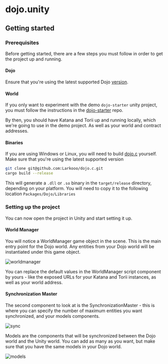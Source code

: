 # dojo.unity

## Getting started

### Prerequisites

Before getting started, there are a few steps you must follow in order to get the project up and running.

#### Dojo

Ensure that you're using the latest supported Dojo [version](https://github.com/dojoengine/dojo/releases).

#### World

If you only want to experiment with the demo `dojo-starter` unity project, you must follow the instructions in the [dojo-starter](https://book.dojoengine.org/cairo/hello-dojo.html) repo.

By then, you should have Katana and Torii up and running locally, which we're going to use in the demo project. As well as your world and contract addresses.

#### Binaries

If you are using Windows or Linux, you will need to build [dojo.c](https://github.com/dojoengine/dojo.c) yourself. Make sure that you're using the latest supported version

```bash
git clone git@github.com:Larkooo/dojo.c.git
cargo build --release
```

This will generate a `.dll` or `.so` binary in the `target/release` directory, depending on your platform. You will need to copy it to the following location `Packages/Dojo/Libraries`


### Setting up the project

You can now open the project in Unity and start setting it up.

#### World Manager

You will notice a WorldManager game object in the scene. This is the main entry point for the Dojo world. Any entities from your Dojo world will be instantiated under this game object.

![worldmanager](https://media.discordapp.net/attachments/544666013707272194/1184380066776486028/image.png?ex=658bc2e4&is=65794de4&hm=04d51e234ef46f2ea9c41374da680149985afa45c3eb1611ea851c3125acb4fe&=&format=webp&quality=lossless)

You can replace the default values in the WorldManager script component by yours - like the exposed URLs for your Katana and Torii instances, as well as your world address.

#### Synchronization Master

The second component to look at is the SynchronizationMaster - this is where you can specify the number of maximum entities you want synchronized, and your models components.

![sync](https://media.discordapp.net/attachments/544666013707272194/1184380125928763412/image.png?ex=658bc2f2&is=65794df2&hm=c5dd5b2e0452f627329cf8b036e763bec84b79130cd237beac4d261f25de774b&=&format=webp&quality=lossless)

Models are the components that will be synchronized between the Dojo world and the Unity world. You can add as many as you want, but make sure that you have the same models in your Dojo world.

![models](https://media.discordapp.net/attachments/544666013707272194/1184380159478988860/image.png?ex=658bc2fa&is=65794dfa&hm=56971410358f53303c464c7c9185fd1301aa69e535ede028f7c49618a0297d89&=&format=webp&quality=lossless)